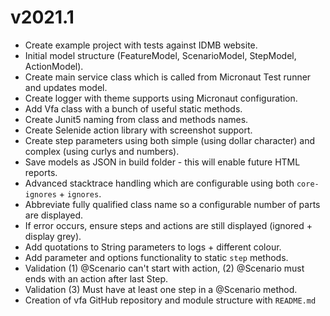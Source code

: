 # v2021.1

* Create example project with tests against IDMB website.
* Initial model structure (FeatureModel, ScenarioModel, StepModel, ActionModel).
* Create main service class which is called from Micronaut Test runner and updates model.
* Create logger with theme supports using Micronaut configuration.
* Add Vfa class with a bunch of useful static methods.
* Create Junit5 naming from class and methods names.
* Create Selenide action library with screenshot support.
* Create step parameters using both simple (using dollar character) and complex (using curlys and numbers).
* Save models as JSON in build folder - this will enable future HTML reports.
* Advanced stacktrace handling which are configurable using both `core-ignores` + `ignores`.
* Abbreviate fully qualified class name so a configurable number of parts are displayed.
* If error occurs, ensure steps and actions are still displayed (ignored + display grey).
* Add quotations to String parameters to logs + different colour.
* Add parameter and options functionality to static `step` methods.
* Validation (1) @Scenario can't start with action, (2) @Scenario must ends with an action after last Step.
* Validation (3) Must have at least one step in a @Scenario method.
* Creation of vfa GitHub repository and module structure with `README.md`
